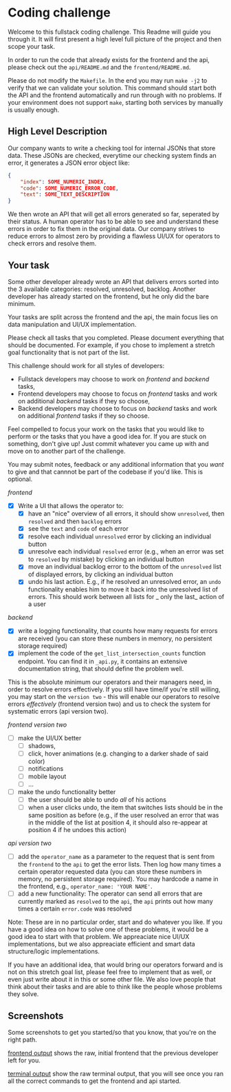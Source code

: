 # Coding challenge

Welcome to this fullstack coding challenge. This Readme will guide you through it. It will first present a high level full picture of the project and then scope your task.

In order to run the code that already exists for the frontend and the api, please check out the `api/README.md` and the `frontend/README.md`.

Please do not modify the `Makefile`. In the end you may run `make -j2` to verify that we can validate your solution. This command should start both the API and the frontend automatically and run through with no problems. If your environment does not support `make`, starting both services by manually is usually enough.

## High Level Description

Our company wants to write a checking tool for internal JSONs that store data. These JSONs are checked, everytime our checking system finds an error, it generates a JSON error object like:

```json
{
    "index": SOME_NUMERIC_INDEX,
    "code": SOME_NUMERIC_ERROR_CODE,
    "text": SOME_TEXT_DESCRIPTION
}
```

We then wrote an API that will get all errors generated so far, seperated by their status. A human operator has to be able to see and understand these errors in order to fix them in the original data. Our company strives to reduce errors to almost zero by providing a flawless UI/UX for operators to check errors and resolve them.

## Your task

Some other developer already wrote an API that delivers errors sorted into the 3 available categories: resolved, unresolved, backlog. Another developer has already started on the frontend, but he only did the bare minimum.

Your tasks are split across the frontend and the api, the main focus lies on data manipulation and UI/UX implementation.

Please check all tasks that you completed. Please document everything that should be documented. For example, if you chose to implement a stretch goal functionality that is not part of the list.

This challenge should work for all styles of developers:

- Fullstack developers may choose to work on _frontend_ and _backend_ tasks,
- Frontend developers may choose to focus on _frontend_ tasks and work on additional _backend_ tasks if they so choose,
- Backend developers may choose to focus on _backend_ tasks and work on additional _frontend_ tasks if they so choose.

Feel compelled to focus your work on the tasks that you would like to perform or the tasks that you have a good idea for. If you are stuck on something, don't give up! Just commit whatever you came up with and move on to another part of the challenge.

You may submit notes, feedback or any additional information that you _want_ to give and that cannnot be part of the codebase if you'd like. This is optional.

_frontend_

- [x] Write a UI that allows the operator to:
  - [x] have an "nice" overview of all errors, it should show `unresolved`, then `resolved` and then `backlog` errors
  - [x] see the `text` and `code` of each error
  - [x] resolve each individual `unresolved` error by clicking an individual button
  - [x] unresolve each individual `resolved` error (e.g., when an error was set to `resolved` by mistake) by clicking an individual button
  - [x] move an individual backlog error to the bottom of the `unresolved` list of displayed errors, by clicking an individual button
  - [x] undo his last action. E.g., if he resolved an unresolved error, an `undo` functionality enables him to move it back into the unresolved list of errors. This should work between all lists for _ only the last_ action of a user

_backend_

- [x] write a logging functionality, that counts how many requests for errors are received (you can store these numbers in memory, no persistent storage required)
- [x] implement the code of the `get_list_intersection_counts` function endpoint. You can find it in `_api.py`, it contains an extensive documentation string, that should define the problem well.

This is the absolute minimum our operators and their managers need, in order to resolve errors effectively. If you still have time/if you're still willing, you may start on the `version two` - this will enable our operators to resolve errors _effectively_ (frontend version two) and us to check the system for systematic errors (api version two).

_frontend version two_

- [ ] make the UI/UX better
  - [ ] shadows,
  - [ ] click, hover animations (e.g. changing to a darker shade of said color)
  - [ ] notifications
  - [ ] mobile layout
  - [ ] ...
- [ ] make the undo functionality better
  - [ ] the user should be able to undo _all_ of his actions
  - [ ] when a user clicks undo, the item that switches lists should be in the same position as before (e.g., if the user resolved an error that was in the middle of the list at position 4, it should also re-appear at position 4 if he undoes this action)

_api version two_

- [ ] add the `operator_name` as a parameter to the request that is sent from the `frontend` to the `api` to get the error lists. Then log how many times a certain operator requested data (you can store these numbers in memory, no persistent storage required). You may hardcode a name in the frontend, e.g., `operator_name: 'YOUR NAME'`.
- [ ] add a new functionality: The operator can send all errors that are currently marked as `resolved` to the `api`, the `api` prints out how many times a certain `error.code` was resolved

Note: These are in no particular order, start and do whatever you like. If you have a good idea on how to solve one of these problems, it would be a good idea to start with that problem. We appreaciate nice UI/UX implementations, but we also appreaciate efficient and smart data structure/logic implementations.

If you have an additional idea, that would bring our operators forward and is not on this stretch goal list, please feel free to implement that as well, or even just write about it in this or some other file. We also love people that think about their tasks and are able to think like the people whose problems they solve.

## Screenshots

Some screenshots to get you started/so that you know, that you're on the right path.

[frontend output](./screenshots/start_frontend_output.png) shows the raw, initial frontend that the previous developer left for you.

[terminal output](./screenshots/start_terminal_output.png) show the raw terminal output, that you will see once you ran all the correct commands to get the frontend and api started.
